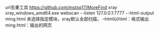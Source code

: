 url去重工具
https://github.com/mstxq17/MoreFind
xray
xray_windows_amd64.exe webscan --listen 127.0.0.1:7777 --html-output ming.html
未选择指定模块，xray默认全部扫描，
–html以html：格式输出
ming.html：输出的网页
